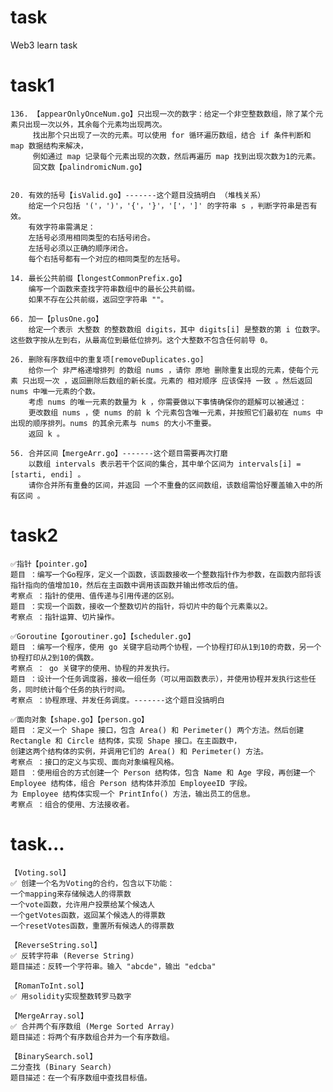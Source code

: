 # task
Web3 learn task

# task1
    136. 【appearOnlyOnceNum.go】只出现一次的数字：给定一个非空整数数组，除了某个元素只出现一次以外，其余每个元素均出现两次。
         找出那个只出现了一次的元素。可以使用 for 循环遍历数组，结合 if 条件判断和 map 数据结构来解决，
         例如通过 map 记录每个元素出现的次数，然后再遍历 map 找到出现次数为1的元素。
         回文数【palindromicNum.go】
    
    
    20. 有效的括号【isValid.go】-------这个题目没搞明白 （堆栈关系）
        给定一个只包括 '('，')'，'{'，'}'，'['，']' 的字符串 s ，判断字符串是否有效。
        有效字符串需满足：
        左括号必须用相同类型的右括号闭合。
        左括号必须以正确的顺序闭合。
        每个右括号都有一个对应的相同类型的左括号。

    14. 最长公共前缀【longestCommonPrefix.go】
        编写一个函数来查找字符串数组中的最长公共前缀。
        如果不存在公共前缀，返回空字符串 ""。

    66. 加一【plusOne.go】
        给定一个表示 大整数 的整数数组 digits，其中 digits[i] 是整数的第 i 位数字。这些数字按从左到右，从最高位到最低位排列。这个大整数不包含任何前导 0。

    26. 删除有序数组中的重复项[removeDuplicates.go]
        给你一个 非严格递增排列 的数组 nums ，请你 原地 删除重复出现的元素，使每个元素 只出现一次 ，返回删除后数组的新长度。元素的 相对顺序 应该保持 一致 。然后返回 nums 中唯一元素的个数。
        考虑 nums 的唯一元素的数量为 k ，你需要做以下事情确保你的题解可以被通过：
        更改数组 nums ，使 nums 的前 k 个元素包含唯一元素，并按照它们最初在 nums 中出现的顺序排列。nums 的其余元素与 nums 的大小不重要。
        返回 k 。

    56. 合并区间【mergeArr.go】-------这个题目需要再次打磨
        以数组 intervals 表示若干个区间的集合，其中单个区间为 intervals[i] = [starti, endi] 。
        请你合并所有重叠的区间，并返回 一个不重叠的区间数组，该数组需恰好覆盖输入中的所有区间 。

# task2
    ✅指针【pointer.go】
    题目 ：编写一个Go程序，定义一个函数，该函数接收一个整数指针作为参数，在函数内部将该指针指向的值增加10，然后在主函数中调用该函数并输出修改后的值。
    考察点 ：指针的使用、值传递与引用传递的区别。
    题目 ：实现一个函数，接收一个整数切片的指针，将切片中的每个元素乘以2。
    考察点 ：指针运算、切片操作。

    ✅Goroutine【goroutiner.go】【scheduler.go】
    题目 ：编写一个程序，使用 go 关键字启动两个协程，一个协程打印从1到10的奇数，另一个协程打印从2到10的偶数。
    考察点 ： go 关键字的使用、协程的并发执行。
    题目 ：设计一个任务调度器，接收一组任务（可以用函数表示），并使用协程并发执行这些任务，同时统计每个任务的执行时间。
    考察点 ：协程原理、并发任务调度。-------这个题目没搞明白

    ✅面向对象【shape.go】【person.go】
    题目 ：定义一个 Shape 接口，包含 Area() 和 Perimeter() 两个方法。然后创建 Rectangle 和 Circle 结构体，实现 Shape 接口。在主函数中，
    创建这两个结构体的实例，并调用它们的 Area() 和 Perimeter() 方法。
    考察点 ：接口的定义与实现、面向对象编程风格。
    题目 ：使用组合的方式创建一个 Person 结构体，包含 Name 和 Age 字段，再创建一个 Employee 结构体，组合 Person 结构体并添加 EmployeeID 字段。
    为 Employee 结构体实现一个 PrintInfo() 方法，输出员工的信息。
    考察点 ：组合的使用、方法接收者。





















# task...
    【Voting.sol】
    ✅ 创建一个名为Voting的合约，包含以下功能：
    一个mapping来存储候选人的得票数
    一个vote函数，允许用户投票给某个候选人
    一个getVotes函数，返回某个候选人的得票数
    一个resetVotes函数，重置所有候选人的得票数

    【ReverseString.sol】
    ✅ 反转字符串 (Reverse String)
    题目描述：反转一个字符串。输入 "abcde"，输出 "edcba"

    【RomanToInt.sol】
    ✅ 用solidity实现整数转罗马数字

    【MergeArray.sol】
    ✅ 合并两个有序数组 (Merge Sorted Array)
    题目描述：将两个有序数组合并为一个有序数组。

    【BinarySearch.sol】
    二分查找 (Binary Search)
    题目描述：在一个有序数组中查找目标值。